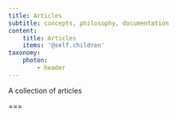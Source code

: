 ```yaml
---
title: Articles
subtitle: concepts, philosophy, documentation
content:
    title: Articles
    items: '@self.children'
taxonomy:
    photon:
        - header
---
```


A collection of articles

===
